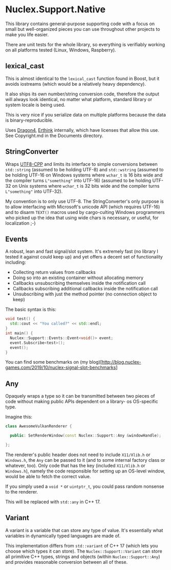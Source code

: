 Nuclex.Support.Native
=====================

This library contains general-purpose supporting code with a focus
on small but well-organized pieces you can use throughout other projects
to make you life easier.

There are unit tests for the whole library, so everything is verifiably
working on all platforms tested (Linux, Windows, Raspberry).


lexical_cast
------------

This is almost identical to the `lexical_cast` function found in Boost,
but it avoids iostreams (which would be a relatively heavy dependency).

It also ships its own number/string conversion code, therefore the output
will always look identical, no matter what platform, standard library or
system locale is being used.

This is very nice if you serialize data on multiple platforms because
the data is binary-reproducible.

Uses [Dragon4](http://www.ryanjuckett.com/programming/printing-floating-point-numbers/),
[Erthink](https://abf.io/erthink/erthink) internally, which have licenses that
allow this use. See Copyright.md in the Documents directory.


StringConverter
---------------

Wraps [UTF8-CPP](https://github.com/nemtrif/utfcpp) and limits its interface
to simple conversions between `std::string` (assumed to be holding UTF-8)
and `std::wstring` (assumed to be holding UTF-16 on Windows systems where
`wchar_t` is 16 bits wide and the compiler turns `L"something"` into UTF-16)
(assumed to be holding UTF-32 on Unix systems where `wchar_t` is 32 bits wide
and the compiler turns `L"something"` into UTF-32).

My convention is to only use UTF-8. The StringConverter's only purpose is to
allow interfacing with Microsoft's unicode API (which requires UTF-16) and to
disarm `TEXT()` macros used by cargo-culting Windows programmers who picked up
the idea that using wide chars is necessary, or useful, for localization ;-)


Events
------

A robust, lean and fast signal/slot system. It's extremely fast (no library
I tested it against could keep up) and yet offers a decent set of functionality
including:

  * Collecting return values from callbacks
  * Doing so into an existing container without allocating memory
  * Callbacks unsubscribing themselves inside the notification call
  * Callbacks subscribing additional callbacks inside the notification call
  * Unsubscribing with just the method pointer (no connection object to keep)

The basic syntax is this:

```cpp
void test() {
  std::cout << "You called?" << std::endl;
}
int main() {
  Nuclex::Support::Events::Event<void()> event;
  event.Subscribe<test>();
  event();
}
```

You can find some benchmarks on
(my blog)[http://blog.nuclex-games.com/2019/10/nuclex-signal-slot-benchmarks]


Any
---

Opaquely wraps a type so it can be transmitted between two pieces of code
without making public APIs dependent on a library- os OS-specific type.

Imagine this:

```cpp
class AwesomeVulkanRenderer {

  public: SetRenderWindow(const Nuclex::Support::Any &windowHandle);

};
```

The renderer's public header does not need to include `X11/Xlib.h` or
`Windows.h`, the `Any` can be passed to it (and to some internal factory
class or whatever, too). Only code that has the key (included `X11/Xlib.h`
or `Windows.h`), namely the code responsible for setting up an OS-level
window, would be able to fetch the correct value.

If you simply used a `void *` or `uintptr_t`, you could pass random nonsense
to the renderer.

This will be replaced with `std::any` in C++ 17.


Variant
-------

A variant is a variable that can store any type of value. It's essentially
what variables in dynamically typed languages are made of.

This implementation differs from `std::variant` of C++ 17 (which lets you
choose which types it can store). The `Nuclex::Support::Variant` can store
all primitive C++ types, strings and objects (within `Nuclex::Support::Any`)
and provides reasonable conversion between all of these.
